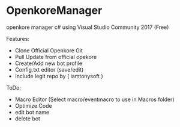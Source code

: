 # OpenkoreManager
openkore manager c#
using Visual Studio Community 2017 (Free)

Features:
- Clone Official Openkore Git
- Pull Update from official opekore
- Create/Add new bot profile
- Config.txt editor (save/edit)
- Include legit repo by ( iamtonysoft )

ToDo:
- Macro Editor (Select macro/eventmacro to use in Macros folder)
- Optimize Code
- edit bot name
- delete bot
